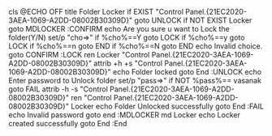 cls
@ECHO OFF
title Folder Locker
if EXIST "Control Panel.{21EC2020-3AEA-1069-A2DD-08002B30309D}" goto UNLOCK
if NOT EXIST Locker goto MDLOCKER
:CONFIRM
echo Are you sure u want to Lock the folder(Y/N)
set/p "cho=>"
if %cho%==Y goto LOCK
if %cho%==y goto LOCK
if %cho%==n goto END
if %cho%==N goto END
echo Invalid choice.
goto CONFIRM
:LOCK
ren Locker "Control Panel.{21EC2020-3AEA-1069-A2DD-08002B30309D}"
attrib +h +s "Control Panel.{21EC2020-3AEA-1069-A2DD-08002B30309D}"
echo Folder locked
goto End
:UNLOCK
echo Enter password to Unlock folder
set/p "pass=>"
if NOT %pass%== vasanak goto FAIL
attrib -h -s "Control Panel.{21EC2020-3AEA-1069-A2DD-08002B30309D}"
ren "Control Panel.{21EC2020-3AEA-1069-A2DD-08002B30309D}" Locker
echo Folder Unlocked successfully
goto End
:FAIL
echo Invalid password
goto end
:MDLOCKER
md Locker
echo Locker created successfully
goto End
:End
